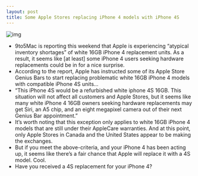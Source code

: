 ```yaml
---
layout: post
title: Some Apple Stores replacing iPhone 4 models with iPhone 4S
---
```

![img](http://media.idownloadblog.com/wp-content/uploads/2012/02/white-iPhone-4s.jpg)
* 9to5Mac is reporting this weekend that Apple is experiencing “atypical inventory shortages” of white 16GB iPhone 4 replacement units. As a result, it seems like [at least] some iPhone 4 users seeking hardware replacements could be in for a nice surprise.
* According to the report, Apple has instructed some of its Apple Store Genius Bars to start replacing problematic white 16GB iPhone 4 models with compatible iPhone 4S units…
* “This iPhone 4S would be a refurbished white iphone 4S 16GB. This situation will not affect all customers and Apple Stores, but it seems like many white iPhone 4 16GB owners seeking hardware replacements may get Siri, an A5 chip, and an eight megapixel camera out of their next Genius Bar appointment.”
* It’s worth noting that this exception only applies to white 16GB iPhone 4 models that are still under their AppleCare warranties. And at this point, only Apple Stores in Canada and the United States appear to be making the exchanges.
* But if you meet the above-criteria, and your iPhone 4 has been acting up, it seems like there’s a fair chance that Apple will replace it with a 4S model. Cool.
* Have you received a 4S replacement for your iPhone 4?

